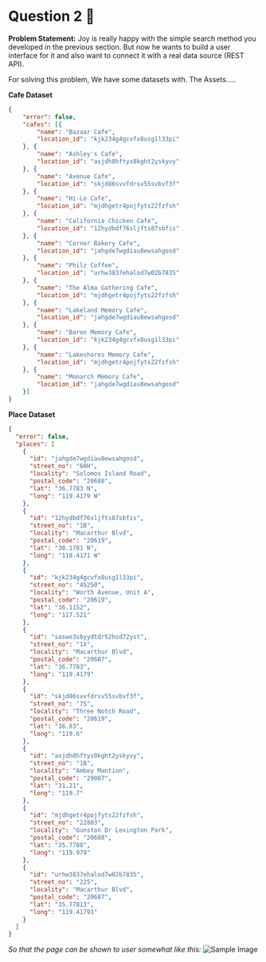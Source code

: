 <h1>Question 2 📝</h1>

**Problem Statement:** Joy is really happy with the simple search method you
developed in the previous section. But now he wants to build a user
interface for it and also want to connect it with a real data source (REST
API).

For solving this problem, We have some datasets with. The Assets.....

**Cafe Dataset**
```json
{
    "error": false,
    "cafes": [{
        "name": "Bazaar Cafe",
        "location_id": "kjk234g4gcvfx8usg1l33pi"
    }, {
        "name": "Ashley's Cafe",
        "location_id": "asjdh8hftys0kght2yskyvy"
    }, {
        "name": "Avenue Cafe",
        "location_id": "skjd86svvfdrsv55svbvf3f"
    }, {
        "name": "Hi-Lo Cafe",
        "location_id": "mjdhgetr4pojfyts22fzfsh"
    }, {
        "name": "California Chicken Cafe",
        "location_id": "12hydbdf76sljfts87sbfis"
    }, {
        "name": "Corner Bakery Cafe",
        "location_id": "jahgde7wgdiau8ewsahgosd"
    }, {
        "name": "Philz Coffee",
        "location_id": "urhw3837ehalod7w02b7835"
    }, {
        "name": "The Alma Gathering Cafe",
        "location_id": "mjdhgetr4pojfyts22fzfsh"
    }, {
        "name": "Lakeland Memory Cafe",
        "location_id": "jahgde7wgdiau8ewsahgosd"
    }, {
        "name": "Baron Memory Cafe",
        "location_id": "kjk234g4gcvfx8usg1l33pi"
    }, {
        "name": "Lakeshores Memory Cafe",
        "location_id": "mjdhgetr4pojfyts22fzfsh"
    }, {
        "name": "Monarch Memory Cafe",
        "location_id": "jahgde7wgdiau8ewsahgosd"
    }]
}
```

**Place Dataset**
```json
{
  "error": false,
  "places": [
    {
      "id": "jahgde7wgdiau8ewsahgosd",
      "street_no": "60H",
      "locality": "Solomos Island Road",
      "postal_code": "20688",
      "lat": "36.7783 N",
      "long": "119.4179 W"
    },
    {
      "id": "12hydbdf76sljfts87sbfis",
      "street_no": "1B",
      "locality": "Macarthur Blvd",
      "postal_code": "20619",
      "lat": "38.1781 N",
      "long": "118.4171 W"
    },
    {
      "id": "kjk234g4gcvfx8usg1l33pi",
      "street_no": "45250",
      "locality": "Worth Avenue, Unit A",
      "postal_code": "20619",
      "lat": "36.1152",
      "long": "117.521"
    },
    {
      "id": "saswe3s6yydtdr52hsd72yst",
      "street_no": "1X",
      "locality": "Macarthur Blvd",
      "postal_code": "20687",
      "lat": "36.7783",
      "long": "119.4179"
    },
    {
      "id": "skjd86svvfdrsv55svbvf3f",
      "street_no": "7S",
      "locality": "Three Notch Road",
      "postal_code": "20619",
      "lat": "36.83",
      "long": "119.6"
    },
    {
      "id": "asjdh8hftys0kght2yskyvy",
      "street_no": "1B",
      "locality": "Ambey Mantion",
      "postal_code": "29087",
      "lat": "31.21",
      "long": "119.7"
    },
    {
      "id": "mjdhgetr4pojfyts22fzfsh",
      "street_no": "22803",
      "locality": "Gunston Dr Lexington Park",
      "postal_code": "20688",
      "lat": "35.7788",
      "long": "119.979"
    },
    {
      "id": "urhw3837ehalod7w02b7835",
      "street_no": "225",
      "locality": "Macarthur Blvd",
      "postal_code": "20687",
      "lat": "35.77813",
      "long": "119.41791"
    }
  ]
}
```

_So that the page can be shown to user somewhat like this:_
![Sample Image](https://camo.githubusercontent.com/a89506ffb5d7f8d01f10603971011b8cbd93435d68cb149e3e2e8cc1c9d6bf0f/68747470733a2f2f7265732e636c6f7564696e6172792e636f6d2f647161666d623033322f696d6167652f75706c6f61642f76313537303630353331362f6363642e706e67)

